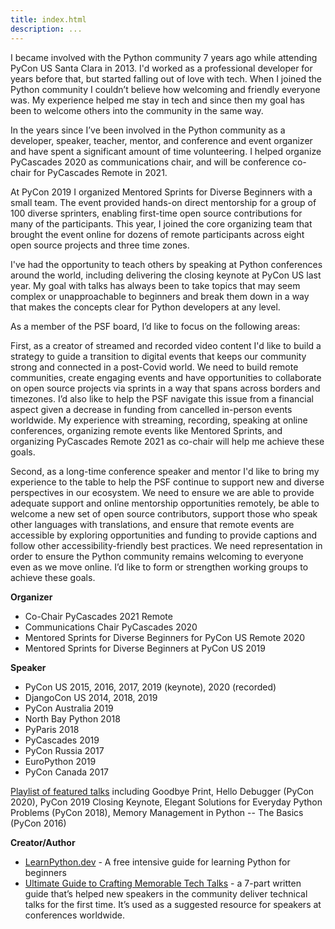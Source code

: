```yaml
---
title: index.html
description: ...
---
```


I became involved with the Python community 7 years ago while attending PyCon US Santa Clara in 2013\. I'd worked as a professional developer for years before that, but started falling out of love with tech. When I joined the Python community I couldn’t believe how welcoming and friendly everyone was. My experience helped me stay in tech and since then my goal has been to welcome others into the community in the same way.


In the years since I’ve been involved in the Python community as a developer, speaker, teacher, mentor, and conference and event organizer and have spent a significant amount of time volunteering. I helped organize PyCascades 2020 as communications chair, and will be conference co\-chair for PyCascades Remote in 2021\.


At PyCon 2019 I organized Mentored Sprints for Diverse Beginners with a small team. The event provided hands\-on direct mentorship for a group of 100 diverse sprinters, enabling first\-time open source contributions for many of the participants. This year, I joined the core organizing team that brought the event online for dozens of remote participants across eight open source projects and three time zones.


I've had the opportunity to teach others by speaking at Python conferences around the world, including delivering the closing keynote at PyCon US last year. My goal with talks has always been to take topics that may seem complex or unapproachable to beginners and break them down in a way that makes the concepts clear for Python developers at any level.


As a member of the PSF board, I’d like to focus on the following areas:


First, as a creator of streamed and recorded video content I'd like to build a strategy to guide a transition to digital events that keeps our community strong and connected in a post\-Covid world. We need to build remote communities, create engaging events and have opportunities to collaborate on open source projects via sprints in a way that spans across borders and timezones. I’d also like to help the PSF navigate this issue from a financial aspect given a decrease in funding from cancelled in\-person events worldwide. My experience with streaming, recording, speaking at online conferences, organizing remote events like Mentored Sprints, and organizing PyCascades Remote 2021 as co\-chair will help me achieve these goals.


Second, as a long\-time conference speaker and mentor I'd like to bring my experience to the table to help the PSF continue to support new and diverse perspectives in our ecosystem. We need to ensure we are able to provide adequate support and online mentorship opportunities remotely, be able to welcome a new set of open source contributors, support those who speak other languages with translations, and ensure that remote events are accessible by exploring opportunities and funding to provide captions and follow other accessibility\-friendly best practices. We need representation in order to ensure the Python community remains welcoming to everyone even as we move online. I’d like to form or strengthen working groups to achieve these goals.


**Organizer**


* Co\-Chair PyCascades 2021 Remote
* Communications Chair PyCascades 2020
* Mentored Sprints for Diverse Beginners for PyCon US Remote 2020
* Mentored Sprints for Diverse Beginners at PyCon US 2019


**Speaker**


* PyCon US 2015, 2016, 2017, 2019 (keynote), 2020 (recorded)
* DjangoCon US 2014, 2018, 2019
* PyCon Australia 2019
* North Bay Python 2018
* PyParis 2018
* PyCascades 2019
* PyCon Russia 2017
* EuroPython 2019
* PyCon Canada 2017


[Playlist of featured talks](https://www.youtube.com/playlist?list=PLU2JOyCJmabDwN3KYNaxwhl9ZyA3E3PP9) including Goodbye Print, Hello Debugger (PyCon 2020\), PyCon 2019 Closing Keynote, Elegant Solutions for Everyday Python Problems (PyCon 2018\), Memory Management in Python \-\- The Basics (PyCon 2016\)


**Creator/Author**


* [LearnPython.dev](https://www.learnpython.dev/) \- A free intensive guide for learning Python for beginners
* [Ultimate Guide to Crafting Memorable Tech Talks](http://nina.to/talks) \- a 7\-part written guide that’s helped new speakers in the community deliver technical talks for the first time. It’s used as a suggested resource for speakers at conferences worldwide.


